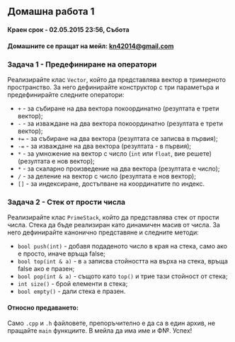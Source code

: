 ## Домашна работа 1

#### Краен срок - 02.05.2015 23:56, Събота
#### Домашните се пращат на мейл: kn42014@gmail.com

### Задача 1 - Предефиниране на оператори

Реализирайте клас `Vector`, който да представлява вектор в тримерното пространство. За него дефинирайте конструктор с три параметъра и предефинирайте следните оператори:
* `+` - за събиране на два вектора покоординатно (резултата е трети вектор);
* `-` - за изваждане на два вектора покоординатно (резултата е трети вектор);
* `+=` - за събиране на два вектора (резултата се записва в първия);
* `-=` - за изваждане на два вектора (резултата - в първия);
* `*` - за умножение на вектор с число (`int` или `float`, вие решете) (резултата е нов вектор);
* `*` - за скаларно произведение на два вектора (резултата е число);
* `/` - за деление на вектор с число (резултата е нов вектор);
* `[]` - за индексиране, достъпване на координатите по индекс.

### Задача 2 - Стек от прости числа

Реализирайте клас `PrimeStack`, който да представлява стек от прости числа. Стека да бъде реализиран като динамичен масив от числа. За него дефинирайте канонично представяне и следните методи:
* `bool push(int)` - добавя подаденото число в края на стека, само ако е просто, иначе връща false;
* `bool top(int & a)` - в `a` записва стойността на върха на стека, връща false ако е празен;
* `bool pop(int & a)` - същото като `top()` и трие тази стойност от стека;
* `int size()` - брой елементи в стека;
* `bool empty()` - дали стека е празен.

#### Относно предаването:
Само `.cpp` и `.h` файловете, препоръчително е да са в един архив, не пращайте `main` функциите. В мейла да има име и Ф№.
Успех!
